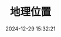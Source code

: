 ---
bookCollapseSection: true
weight: 207
title: 地理位置
date: 2024-12-29 15:32:21
image: /covers/02-redisdoc.jpg
---